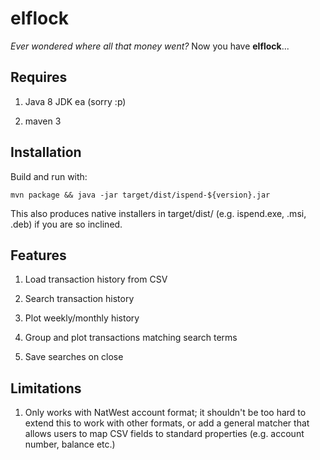 elflock
=======

_Ever wondered where all that money went?_ Now you have __elflock__...

## Requires

1. Java 8 JDK ea (sorry :p)

2. maven 3

## Installation

Build and run with:
```
mvn package && java -jar target/dist/ispend-${version}.jar
```

This also produces native installers in target/dist/ (e.g. ispend.exe,
.msi, .deb) if you are so inclined.

## Features

1. Load transaction history from CSV

2. Search transaction history

3. Plot weekly/monthly history

4. Group and plot transactions matching search terms

5. Save searches on close

## Limitations

1. Only works with NatWest account format; it shouldn't be too hard to
   extend this to work with other formats, or add a general matcher
   that allows users to map CSV fields to standard properties
   (e.g. account number, balance etc.)
